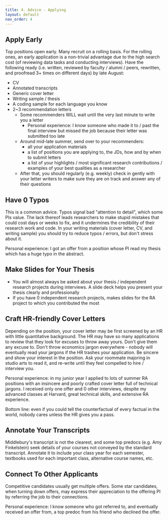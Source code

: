 ```yaml
---
title: 4. Advice - Applying
layout: default
nav_order: 4
---
```


## Apply Early
Top positions open early. Many recruit on a rolling basis. For the rolling ones, an early application is a non-trivial advantage due to the high search cost (of reviewing data tasks and conducting interviews). Have the following ready (i.e. written, reviewed by faculty / alumni / peers, rewritten, and proofread 3+ times on different days) by late August: 
- CV
- Annotated transcripts
- Generic cover letter
- Writing sample / thesis
- A coding sample for each language you know
- 2~3 recommendation letters
  - Some recommenders WILL wait until the very last minute to write you a letter
    - Personal experience: I know someone who made it to / past the final interview but missed the job because their letter was submitted too late
  - Around mid-late summer, send over to your recommenders:
    - all your application materials 
    - a list of positions you are applying to, the JDs, how and by when to submit letters
    - a list of your highlights / most significant research contributions / examples of your best qualities as a researcher 
  - After that, you should regularly (e.g. weekly) check in gently with your letter writers to make sure they are on track and answer any of their questions

## Have 0 Typos
This is a common advice. Typos signal bad "attention to detail", which some PIs value. The lack thereof leads researchers to make stupid mistakes that could cost days or weeks to fix, and it undermines the credibility of their research work and code. In your writing materials (cover letter, CV, and writing sample) you should try to reduce typos / errors, but don't stress about it. 

Personal experience: I got an offer from a position whose PI read my thesis which has a huge typo in the abstract.

## Make Slides for Your Thesis
- You will almost always be asked about your thesis / independent research projects during interviews. A slide deck helps you present your thesis clearly and professionally
- If you have 0 independent research projects, makes slides for the RA project to which you contributed the most

## Craft HR-friendly Cover Letters
Depending on the position, your cover letter may be first screened by an HR with little quantitative background. The HR may have so many applications to review that they look for excuses to throw away yours. Don't give them any excuse to. Don't throw economics jargon everywhere - nobody will eventually read your jargons if the HR trashes your application. Be sincere and show your interest in the position. Ask your roommate majoring in studio arts to read it, and re-write until they feel compelled to hire / interview you.

Personal experience: in my junior year I applied to lots of summer RA positions with an insincere and poorly crafted cover letter full of technical jargons. I received only one offer and 0 other interviews, despite my advanced classes at Harvard, great technical skills, and extensive RA experience.

Bottom line: even if you could tell the counterfactual of every factual in the world, nobody cares unless the HR gives you a pass.

## Annotate Your Transcripts
Middlebury's transcript is not the clearest, and some top predocs (e.g. Amy Finkelstein) seek details of your courses not conveyed by the standard transcript. Annotate it to include your class year for each semester, textbooks used for each important class, alternative course names, etc. 

## Connect To Other Applicants
Competitive candidates usually get multiple offers. Some star candidates, when turning down offers, may express their appreciation to the offering PI by referring the job to their connections.

Personal experience: I know someone who got referred to, and eventually received an offer from, a top predoc from his friend who declined the offer. 


[Just the Docs]: https://just-the-docs.github.io/just-the-docs/
[GitHub Pages]: https://docs.github.com/en/pages
[README]: https://github.com/just-the-docs/just-the-docs-template/blob/main/README.md
[Jekyll]: https://jekyllrb.com
[GitHub Pages / Actions workflow]: https://github.blog/changelog/2022-07-27-github-pages-custom-github-actions-workflows-beta/
[use this template]: https://github.com/just-the-docs/just-the-docs-template/generate

